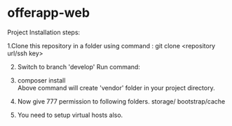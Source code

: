 # offerapp-web

Project Installation steps:

1.Clone this repository in a folder using command :
 git clone <repository url/ssh key>

2. Switch to branch 'develop' Run command:

3. composer install        
Above command will create 'vendor' folder in your project directory. 

4. Now give 777 permission to following folders.
storage/
bootstrap/cache

5. You need to setup virtual hosts also.